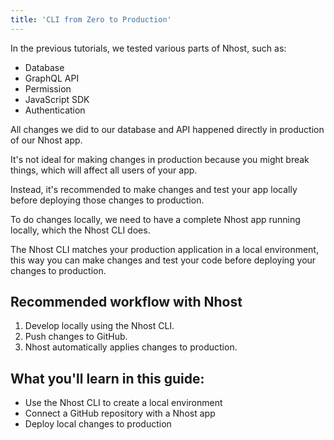 ```yaml
---
title: 'CLI from Zero to Production'
---
```


In the previous tutorials, we tested various parts of Nhost, such as:

- Database
- GraphQL API
- Permission
- JavaScript SDK
- Authentication

All changes we did to our database and API happened directly in production of our Nhost app.

It's not ideal for making changes in production because you might break things, which will affect all users of your app.

Instead, it's recommended to make changes and test your app locally before deploying those changes to production.

To do changes locally, we need to have a complete Nhost app running locally, which the Nhost CLI does.

The Nhost CLI matches your production application in a local environment, this way you can make changes and test your code before deploying your changes to production.

## Recommended workflow with Nhost

1. Develop locally using the Nhost CLI.
2. Push changes to GitHub.
3. Nhost automatically applies changes to production.

## What you'll learn in this guide:

- Use the Nhost CLI to create a local environment
- Connect a GitHub repository with a Nhost app
- Deploy local changes to production
